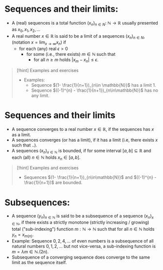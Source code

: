 # Sequences and their limits:
- A (real) sequences is a total function $(x_{n})_{n\in N}:\ \mathbb{N}\rightarrow\mathbb{R}$ usually presented as $x_{0}, x_{1},x_{2},...$
- A real number $x\in \mathbb{R}$ is said to be a limit of a sequences $(x_{n})_{n\in N}$, (notation $x=\lim_{x\to\infty} x_{n}$) if
	- for each (any) real $\epsilon>0$ 
		- for some (i.e., there exists) $m\in \mathbb{N}$ such that 
			- for all $n\geq m$ holds $|x_{m}-x_{n}|\leq \epsilon$.
> [!hint] Examples and exercises
> - Examples:
> 	- Sequence $(1- \frac{1}{n+1})_{n\in \mathbb{N}}$ has a limit $1$.
> 	- Sequence $((-1)^{n} - \frac{1}{n+1})_{n\in\mathbb{N}}$ has no any limit.

# Sequences and their limits

- A sequence converges to a real number $x\in \mathbb{R}$, if the sequences has $x$ as a limit.
- A sequences converges (or has a limit), if it has a limit (i.e, there exists $x$ such that ..).
- A sequences $(x_{n})_{x\in \mathbb{N}}$ is bounded, if for some interval $[a,b]\subseteq\mathbb{R}$ and each (all) $n \in \mathbb{N}$ holds $x_{n}\in [a,b]$. 
>[!hint] Examples and exercises
>- Sequences $(1- \frac{1}{n+1})_{n\in\mathbb{N}}$ and $((-1)^{n} - \frac{1}{n+1})$ are bounded.

# Subsequences:

- A sequence $(y_{n})_{n\in \mathbb{N}}$ is said to be a subsequence of a sequence $(x_{n})_{x\in \mathbb{N}}$, if there exists a strictly monotone (strictly increasing / growing) total ("sub-indexing") function $m: \mathbb{N}\to\mathbb{N}$ such that for all $n\in\mathbb{N}$ holds $y_{n}=x_{m(n)}$.
- Example: Sequence $0,2,4,...$ of even numbers is a subsequence of all natural numbers $0,1,2,...$ but not vice-versa, a sub-indexing function is $m=\lambda m \in \mathbb{N}.(2n)$.
- Subsequence of a converging sequence does converge to the same limit as the sequence itself.

